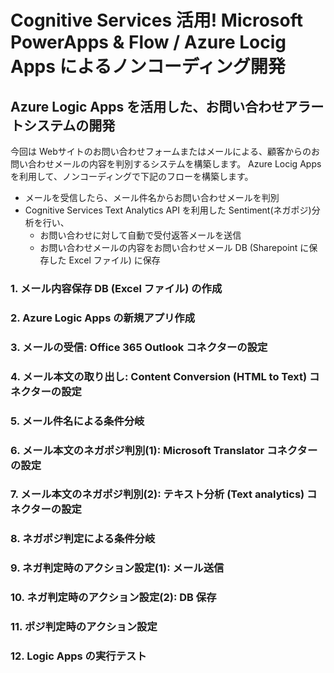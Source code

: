 # Cognitive Services 活用! Microsoft PowerApps & Flow / Azure Locig Apps によるノンコーディング開発 

## Azure Logic Apps を活用した、お問い合わせアラートシステムの開発

今回は Webサイトのお問い合わせフォームまたはメールによる、顧客からのお問い合わせメールの内容を判別するシステムを構築します。
Azure Locig Apps を利用して、ノンコーディングで下記のフローを構築します。

- メールを受信したら、メール件名からお問い合わせメールを判別
- Cognitive Services Text Analytics API を利用した Sentiment(ネガポジ)分析を行い、
  - お問い合わせに対して自動で受付返答メールを送信
  - お問い合わせメールの内容をお問い合わせメール DB (Sharepoint に保存した Excel ファイル)  に保存


### 1. メール内容保存 DB (Excel ファイル) の作成
### 2. Azure Logic Apps の新規アプリ作成
### 3. メールの受信: Office 365 Outlook コネクターの設定
### 4. メール本文の取り出し: Content Conversion (HTML to Text) コネクターの設定
### 5. メール件名による条件分岐
### 6. メール本文のネガポジ判別(1): Microsoft Translator コネクターの設定
### 7. メール本文のネガポジ判別(2): テキスト分析 (Text analytics) コネクターの設定
### 8. ネガポジ判定による条件分岐
### 9. ネガ判定時のアクション設定(1): メール送信
### 10. ネガ判定時のアクション設定(2): DB 保存
### 11. ポジ判定時のアクション設定
### 12. Logic Apps の実行テスト
